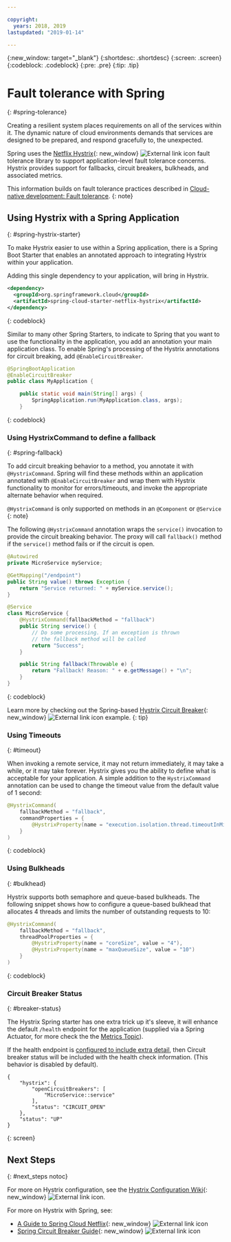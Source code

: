 ```yaml
---

copyright:
  years: 2018, 2019
lastupdated: "2019-01-14"

---
```

{:new_window: target="_blank"}
{:shortdesc: .shortdesc}
{:screen: .screen}
{:codeblock: .codeblock}
{:pre: .pre}
{:tip: .tip}

# Fault tolerance with Spring
{: #spring-tolerance}

Creating a resilient system places requirements on all of the services within it. The dynamic nature of cloud environments demands that services are designed to be prepared, and respond gracefully to, the unexpected.

Spring uses the [Netflix Hystrix](https://github.com/Netflix/Hystrix/wiki){: new_window} ![External link icon](../icons/launch-glyph.svg "External link icon") fault tolerance library to support application-level fault tolerance concerns. Hystrix provides support for fallbacks, circuit breakers, bulkheads, and associated metrics. 

This information builds on fault tolerance practices described in [Cloud-native development: Fault tolerance](/docs/java?topic=cloud-native-fault-tolerance#fault-tolerance).
{: note}

## Using Hystrix with a Spring Application
{: #spring-hystrix-starter}

To make Hystrix easier to use within a Spring application, there is a Spring Boot Starter that enables an annotated approach to integrating Hystrix within your application.

Adding this single dependency to your application, will bring in Hystrix. 

```xml
<dependency>
  <groupId>org.springframework.cloud</groupId>
  <artifactId>spring-cloud-starter-netflix-hystrix</artifactId>
</dependency>
```
{: codeblock}

Similar to many other Spring Starters, to indicate to Spring that you want to use the functionality in the application, you add an annotation your main application class. To enable Spring's processing of the Hystrix annotations for circuit breaking, add `@EnableCircuitBreaker`.

```java
@SpringBootApplication
@EnableCircuitBreaker
public class MyApplication {

	public static void main(String[] args) {
		SpringApplication.run(MyApplication.class, args);
	}
```
{: codeblock}

### Using HystrixCommand to define a fallback
{: #spring-fallback}

To add circuit breaking behavior to a method, you annotate it with `@HystrixCommand`. Spring will find these methods within an application annotated with `@EnableCircuitBreaker` and wrap them with Hystrix functionality to monitor for errors/timeouts, and invoke the appropriate alternate behavior when required. 

`@HystrixCommand` is only supported on methods in an `@Component` or `@Service` {: note}

The following `@HystrixCommand` annotation wraps the `service()` invocation to provide the circuit breaking behavior. The proxy will call `fallback()` method if the `service()` method fails or if the circuit is open.

```java
@Autowired
private MicroService myService;

@GetMapping("/endpoint")
public String value() throws Exception {
    return "Service returned: " + myService.service();
}

@Service
class MicroService {
    @HystrixCommand(fallbackMethod = "fallback")
    public String service() {
        // Do some processing. If an exception is thrown
        // the fallback method will be called
        return "Success";
    }

    public String fallback(Throwable e) {
        return "Fallback! Reason: " + e.getMessage() + "\n";
    }
}
```
{: codeblock}

Learn more by checking out the Spring-based [Hystrix Circuit Breaker](https://spring.io/guides/gs/circuit-breaker/){: new_window} ![External link icon](../icons/launch-glyph.svg "External link icon") example.
{: tip}

### Using Timeouts
{: #timeout}

When invoking a remote service, it may not return immediately, it may take a while, or it may take forever. Hystrix gives you the
ability to define what is acceptable for your application. A simple addition to the `HystrixCommand` annotation can be used to change the timeout value from the default value of 1 second:

```java
@HystrixCommand(
    fallbackMethod = "fallback",
    commandProperties = {
        @HystrixProperty(name = "execution.isolation.thread.timeoutInMilliseconds", value = "30000"),
    }
)
```
{: codeblock}

### Using Bulkheads
{: #bulkhead}

Hystrix supports both semaphore and queue-based bulkheads. The following snippet shows how to configure a queue-based bulkhead that allocates 4 threads and limits the number of outstanding requests to 10:

```java
@HystrixCommand(
    fallbackMethod = "fallback",
    threadPoolProperties = {
        @HystrixProperty(name = "coreSize", value = "4"),
        @HystrixProperty(name = "maxQueueSize", value = "10")
    }
)
```
{: codeblock}

### Circuit Breaker Status
{: #breaker-status}

The Hystrix Spring starter has one extra trick up it's sleeve, it will enhance the default `/health` endpoint for the application (supplied via a Spring Actuator, for more check the the [Metrics Topic](/docs/java?topic=java-spring-metrics#spring-metrics)).

If the health endpoint is [configured to include extra detail](https://docs.spring.io/spring-boot/docs/current/reference/html/production-ready-endpoints.html#production-ready-health), then Circuit breaker status will be included with the health check information. (This behavior is disabled by default).

```
{
    "hystrix": {
        "openCircuitBreakers": [
            "MicroService::service"
        ],
        "status": "CIRCUIT_OPEN"
    },
    "status": "UP"
}
```
{: screen}

## Next Steps
{: #next_steps notoc}

For more on Hystrix configuration, see the [Hystrix Configuration Wiki](https://github.com/Netflix/Hystrix/wiki/Configuration){: new_window} ![External link icon](../icons/launch-glyph.svg "External link icon").

For more on Hystrix with Spring, see:

* [A Guide to Spring Cloud Netflix](https://www.baeldung.com/spring-cloud-netflix-hystrix){: new_window} ![External link icon](../icons/launch-glyph.svg "External link icon")
* [Spring Circuit Breaker Guide](https://spring.io/guides/gs/circuit-breaker/){: new_window} ![External link icon](../icons/launch-glyph.svg "External link icon")
